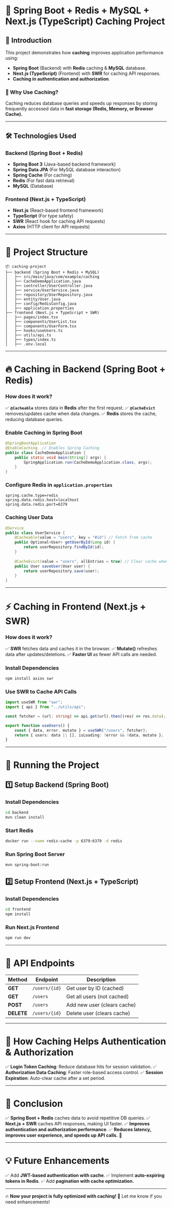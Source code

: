 # 🚀 Spring Boot + Redis + MySQL + Next.js (TypeScript) Caching Project

## 📌 Introduction
This project demonstrates how **caching** improves application performance using:
- **Spring Boot** (Backend) with **Redis** caching & **MySQL** database.
- **Next.js (TypeScript)** (Frontend) with **SWR** for caching API responses.
- **Caching in authentication and authorization**.

### 🤔 Why Use Caching?
Caching reduces database queries and speeds up responses by storing frequently accessed data in **fast storage (Redis, Memory, or Browser Cache).**

---

## 🛠️ Technologies Used
### **Backend (Spring Boot + Redis)**
- **Spring Boot 3** (Java-based backend framework)
- **Spring Data JPA** (For MySQL database interaction)
- **Spring Cache** (For caching)
- **Redis** (For fast data retrieval)
- **MySQL** (Database)

### **Frontend (Next.js + TypeScript)**
- **Next.js** (React-based frontend framework)
- **TypeScript** (For type safety)
- **SWR** (React hook for caching API requests)
- **Axios** (HTTP client for API requests)

---

# 📂 Project Structure
```
📦 caching-project
├── backend (Spring Boot + Redis + MySQL)
│   ├── src/main/java/com/example/caching
│   ├── CacheDemoApplication.java
│   ├── controller/UserController.java
│   ├── service/UserService.java
│   ├── repository/UserRepository.java
│   ├── entity/User.java
│   ├── config/RedisConfig.java
│   ├── application.properties
├── frontend (Next.js + TypeScript + SWR)
│   ├── pages/index.tsx
│   ├── components/UserList.tsx
│   ├── components/UserForm.tsx
│   ├── hooks/useUsers.ts
│   ├── utils/api.ts
│   ├── types/index.ts
│   ├── .env.local
```

---

# 🔥 Caching in Backend (Spring Boot + Redis)
### **How does it work?**
✅ **`@Cacheable`** stores data in **Redis** after the first request.
✅ **`@CacheEvict`** removes/updates cache when data changes.
✅ **Redis** stores the cache, reducing database queries.

### **Enable Caching in Spring Boot**
```java
@SpringBootApplication
@EnableCaching  // Enables Spring Caching
public class CacheDemoApplication {
    public static void main(String[] args) {
        SpringApplication.run(CacheDemoApplication.class, args);
    }
}
```

### **Configure Redis in `application.properties`**
```properties
spring.cache.type=redis
spring.data.redis.host=localhost
spring.data.redis.port=6379
```

### **Caching User Data**
```java
@Service
public class UserService {
    @Cacheable(value = "users", key = "#id") // Fetch from cache
    public Optional<User> getUserById(Long id) {
        return userRepository.findById(id);
    }
    
    @CacheEvict(value = "users", allEntries = true) // Clear cache when data updates
    public User saveUser(User user) {
        return userRepository.save(user);
    }
}
```

---

# ⚡ Caching in Frontend (Next.js + SWR)
### **How does it work?**
✅ **SWR** fetches data and caches it in the browser.
✅ **Mutate()** refreshes data after updates/deletions.
✅ **Faster UI** as fewer API calls are needed.

### **Install Dependencies**
```sh
npm install axios swr
```

### **Use SWR to Cache API Calls**
```ts
import useSWR from "swr";
import { api } from "../utils/api";

const fetcher = (url: string) => api.get(url).then((res) => res.data);

export function useUsers() {
    const { data, error, mutate } = useSWR("/users", fetcher);
    return { users: data || [], isLoading: !error && !data, mutate };
}
```

---

# 🚀 Running the Project

## **1️⃣ Setup Backend (Spring Boot)**
### **Install Dependencies**
```sh
cd backend
mvn clean install
```
### **Start Redis**
```sh
docker run --name redis-cache -p 6379:6379 -d redis
```
### **Run Spring Boot Server**
```sh
mvn spring-boot:run
```

## **2️⃣ Setup Frontend (Next.js + TypeScript)**
### **Install Dependencies**
```sh
cd frontend
npm install
```
### **Run Next.js Frontend**
```sh
npm run dev
```

---

# 📡 API Endpoints
| Method | Endpoint | Description |
|--------|---------|-------------|
| **GET** | `/users/{id}` | Get user by ID (cached) |
| **GET** | `/users` | Get all users (not cached) |
| **POST** | `/users` | Add new user (clears cache) |
| **DELETE** | `/users/{id}` | Delete user (clears cache) |

---

# 🎯 How Caching Helps Authentication & Authorization
✅ **Login Token Caching**: Reduce database hits for session validation.
✅ **Authorization Data Caching**: Faster role-based access control.
✅ **Session Expiration**: Auto-clear cache after a set period.

---

# 🎉 Conclusion
✅ **Spring Boot + Redis** caches data to avoid repetitive DB queries.
✅ **Next.js + SWR** caches API responses, making UI faster.
✅ **Improves authentication and authorization performance**.
✅ **Reduces latency, improves user experience, and speeds up API calls.** 🚀

---

# 💡 Future Enhancements
✅ Add **JWT-based authentication with cache**.
✅ Implement **auto-expiring tokens in Redis**.
✅ Add **pagination with cache optimization**.

---

🔥 **Now your project is fully optimized with caching! 🚀** Let me know if you need enhancements!

